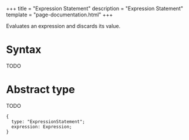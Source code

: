 +++
title = "Expression Statement"
description = "Expression Statement"
template = "page-documentation.html"
+++

Evaluates an expression and discards its value.

# Syntax

TODO

# Abstract type

TODO

```
{
  type: "ExpressionStatement";
  expression: Expression;
}
```

[Expression]: @/documentation/as2/expression.md
[Trivia]: @/documentation/as2/trivia.md#trivia
[MultilineTrivia]: @/documentation/as2/trivia.md#multiline-trivia
[UnilineTrivia]: @/documentation/as2/trivia.md#uniline-trivia
